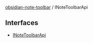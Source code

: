 [obsidian-note-toolbar](index.md) / INoteToolbarApi

## Interfaces

- [INoteToolbarApi](INoteToolbarApi.Interface.INoteToolbarApi.md)
